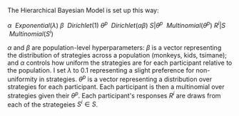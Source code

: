 
The Hierarchical Bayesian Model is set up this way:

$\alpha \text{ ~} Exponential(\lambda)$
$\beta \text{ ~} Dirichlet(1)$
$\theta^{p} \text{ ~} Dirichlet(\alpha \beta)$
$S | \theta^{p} \text{ ~} Multinomial(\theta^{p})$
$R^{i} | S \text{ ~} Multinomial(S^i)$

$\alpha$ and $\beta$ are population-level hyperparameters: $\beta$ is a vector representing the distribution of strategies across a population (monkeys, kids, tsimane); and $\alpha$ controls how uniform the strategies are for each participant relative to the population. I set $\lambda$ to 0.1 representing a slight preference for non-uniformity in strategies. $\theta^{p}$ is a vector representing a distribution over strategies for each participant. Each participant is then a multinomial over strategies given their $\theta^{p}$. Each participant's responses $R^{i}$ are draws from each of the strategeies $S^{i} \in S$.